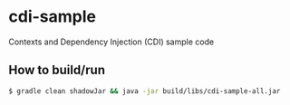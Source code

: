 # cdi-sample

Contexts and Dependency Injection (CDI) sample code

## How to build/run

```bash
$ gradle clean shadowJar && java -jar build/libs/cdi-sample-all.jar
```
